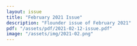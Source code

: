 ```yaml
---
layout: issue
title: "February 2021 Issue"
description: "Flounder issue of February 2021"
pdf: "/assets/pdf/2021-02-12-issue.pdf"
image: "/assets/img/2021-02.png"
---
```

